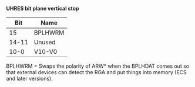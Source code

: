 **UHRES bit plane vertical stop**

|Bit| Name  |
|---|---  |
|15| BPLHWRM  |
|14-11| Unused  |
|10-0| V10-V0|

BPLHWRM = Swaps the polarity of ARW* when the BPLHDAT comes out so that external devices can detect the RGA and put things into memory (ECS and later versions).

